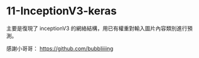# 11-InceptionV3-keras
主要是復現了 inceptionV3 的網絡結構，用已有權重對輸入圖片內容類別進行預測。

感謝小哥哥：
https://github.com/bubbliiiing
